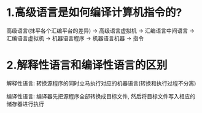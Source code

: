 # 1.高级语言是如何编译计算机指令的?
高级语言(抹平各个汇编平台的差异) -> 高级语言虚拟机 -> 汇编语言中间语言 -> 汇编语言虚拟机 -> 机器语言程序 -> 机器语言机器 -> 指令


# 2.解释性语言和编译性语言的区别

解释性语言: 转换源程序的同时立马执行对应的机器语言(转换和执行过程不分离)

编译性语言: 编译器先把源程序全部转换成目标文件, 然后将目标文件写入相应的储存器进行执行